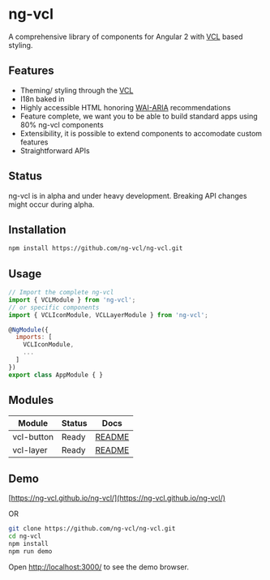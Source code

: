 # ng-vcl

A comprehensive library of components for Angular 2 with [VCL](http://vcl.github.io/) based styling.

## Features

- Theming/ styling through the [VCL](http://vcl.github.io/)
- I18n baked in
- Highly accessible HTML honoring [WAI-ARIA](https://www.w3.org/WAI/intro/aria) recommendations
- Feature complete, we want you to be able to build standard apps using 80% ng-vcl components
- Extensibility, it is possible to extend components to accomodate custom features
- Straightforward APIs

## Status

ng-vcl is in alpha and under heavy development.
Breaking API changes might occur during alpha.

## Installation

```sh
npm install https://github.com/ng-vcl/ng-vcl.git
```

## Usage

```js
// Import the complete ng-vcl
import { VCLModule } from 'ng-vcl';
// or specific components
import { VCLIconModule, VCLLayerModule } from 'ng-vcl';

@NgModule({
  imports: [
    VCLIconModule,
    ...
  ]
})
export class AppModule { }
```


## Modules

| Module           | Status                                       | Docs         |
|------------------|----------------------------------------------|--------------|
| vcl-button       |                                        Ready |  [README][1] |
| vcl-layer        |                                        Ready |  [README][2] |

 [1]: https://github.com/ng-vcl/ng-vcl/blob/master/src/components/button/README.md
 [2]: https://github.com/ng-vcl/ng-vcl/blob/master/src/components/layer/README.md


## Demo

[https://ng-vcl.github.io/ng-vcl/](https://ng-vcl.github.io/ng-vcl/)

OR

```sh
git clone https://github.com/ng-vcl/ng-vcl.git
cd ng-vcl
npm install
npm run demo
```
Open [http://localhost:3000/](http://localhost:3000/) to see the demo browser.


